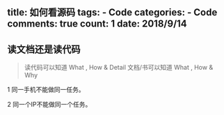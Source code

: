 
  title: 如何看源码
  tags: 
    - Code
  categories: 
    - Code
  comments: true
  count: 1
  date: 2018/9/14
  ---
  ## 读文档还是读代码
> 读代码可以知道  What ,  How & Detail
> 文档/书可以知道 What , How & Why

1 同一手机不能做同一任务。

2 同一个IP不能做同一个任务。